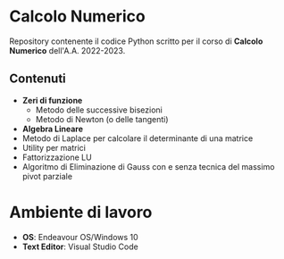# Calcolo Numerico
Repository contenente il codice Python scritto per il corso di __Calcolo Numerico__ dell'A.A. 2022-2023.

## Contenuti
- __Zeri di funzione__
  - Metodo delle successive bisezioni
  - Metodo di Newton (o delle tangenti)
- __Algebra Lineare__
 - Metodo di Laplace per calcolare il determinante di una matrice
 - Utility per matrici
 - Fattorizzazione LU
 - Algoritmo di Eliminazione di Gauss con e senza tecnica del massimo pivot parziale


# Ambiente di lavoro
- __OS__: Endeavour OS/Windows 10
- __Text Editor__: Visual Studio Code
